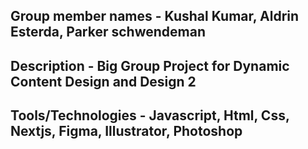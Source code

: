 ## Group member names - Kushal Kumar, Aldrin Esterda, Parker schwendeman
## Description - Big Group Project for Dynamic Content Design and Design 2
## Tools/Technologies - Javascript, Html, Css, Nextjs, Figma, Illustrator, Photoshop 